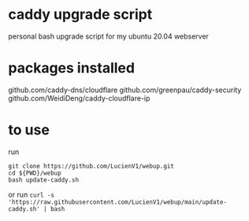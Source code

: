 # caddy upgrade script
personal bash upgrade script for my ubuntu 20.04 webserver

# packages installed

github.com/caddy-dns/cloudflare
github.com/greenpau/caddy-security
github.com/WeidiDeng/caddy-cloudflare-ip

# to use
run
```
git clone https://github.com/LucienV1/webup.git
cd ${PWD}/webup
bash update-caddy.sh
```

or run `curl -s 'https://raw.githubusercontent.com/LucienV1/webup/main/update-caddy.sh' | bash`
